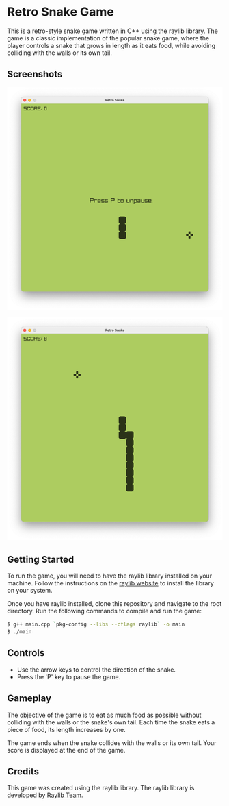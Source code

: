 # Retro Snake Game

This is a retro-style snake game written in C++ using the raylib library. The game is a classic implementation of the popular snake game, where the player controls a snake that grows in length as it eats food, while avoiding colliding with the walls or its own tail.

## Screenshots
![Paused](screenshot/paused.png)

![Garown](screenshot/grown_snake.png)

## Getting Started

To run the game, you will need to have the raylib library installed on your machine. Follow the instructions on the [raylib website](https://www.raylib.com) to install the library on your system.

Once you have raylib installed, clone this repository and navigate to the root directory. Run the following commands to compile and run the game:

```bash
$ g++ main.cpp `pkg-config --libs --cflags raylib` -o main
$ ./main
```

## Controls

- Use the arrow keys to control the direction of the snake.
- Press the 'P' key to pause the game.

## Gameplay

The objective of the game is to eat as much food as possible without colliding with the walls or the snake's own tail. Each time the snake eats a piece of food, its length increases by one.

The game ends when the snake collides with the walls or its own tail. Your score is displayed at the end of the game.

## Credits

This game was created using the raylib library. The raylib library is developed by [Raylib Team](https://github.com/raysan5/raylib#development-and-contributors).
